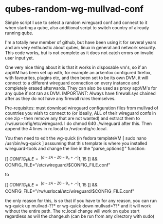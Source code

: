 # qubes-random-wg-mullvad-conf
Simple script I use to select a random wireguard conf and connect to it when starting a qube, also additional script to switch country of already running qube.

I'm a totally new member of github, but have been using it for several years and am very enthuastic about qubes, linux in general and network security.  This code works, but is not complete as it does not catch errors on invalid user input yet.

One very nice thing about it is that it works in disposable vm's, so if an appVM has been set up with, for example an arkenfox configured firefox, with favourites, plugins etc, and then been set to be its own DVM, it will connect to a different wireguard connection on every instance and completely erased afterwards.  They can also be used as proxy appVM's for any qube if not ran as DVM. IMPORTANT: Always have firewall.sys chained after as they do not have any firewall rules themselves.

Pre-requisites:
must download wireguard configuration files from mullvad of countries you wish to connect to (or ideally, ALL of their wireguard confs in one zip - then remove any that are not wanted) and extract them to /rw/usrconfig/etc/wireguard.  I do chmod 640 ./wireguard after this.  Then append the 4 lines in rc.local to /rw/config/rc.local.

You then need to edit the wg-quick (in fedora templateVM [ sudo nano /usr/bin/wg-quick ] asssuming that this template is where you installed wireguard-tools and change the line in the "parse_options()" function:

[[ $CONFIG_FILE =~ ^[a-zA-Z0-9_=+.-]{1,15}$ ]] && CONFIG_FILE="/etc/wireguard/$CONFIG_FILE.conf"

to

[[ $CONFIG_FILE =~ ^[a-zA-Z0-9_=+.-]{1,15}$ ]] && CONFIG_FILE="/rw/usrlocal/etc/wireguard/$CONFIG_FILE.conf"


the only reason for this, is so that if you have to for any reason, you can run wg-quick up mullvad-??* or wg-quick down mullvad=??* and it will work without the entire path.  The rc.local change will work on qube start regardless as will the change.sh (can be run from any directory with sudo)

